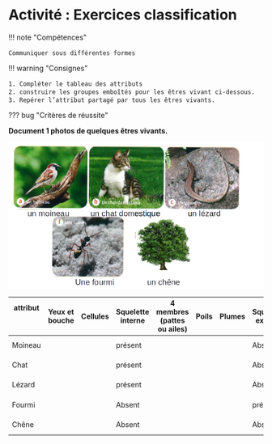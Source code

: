 # Activité : Exercices classification

!!! note "Compétences"

    Communiquer sous différentes formes  

!!! warning "Consignes"

    1. Compléter le tableau des attributs
    2. construire les groupes emboîtés pour les êtres vivant ci-dessous.
    3. Repérer l’attribut partagé par tous les êtres vivants.
    
??? bug "Critères de réussite"


**Document 1 photos de quelques êtres vivants.**

![](pictures/photoExoClassif.png)

<table>
<thead>
  <tr>
    <th> 			attribut<br> 			<br>&nbsp;&nbsp;			 		</th>
    <th > 			Yeux 			et bouche 		</th>
        <th > 			Cellules		</th>
    <th> 			Squelette 			interne 		</th>
    <th> 			4 			membres (pattes ou ailes) 		</th>
    <th> 			Poils 		</th>
    <th> 			Plumes 		</th>
    <th> 			Squelette 			externe 		</th>
    <th> 			Pigment 			vert (couleur verte) 		</th>
  </tr>
</thead>
<tbody>
  <tr>
    <td> 			Moineau 		</td>
    <td > 			<br>&nbsp;&nbsp;			 		</td>
       <td > 			<br>&nbsp;&nbsp;			 		</td>
    <td> 			présent 		</td>
    <td> 			<br>&nbsp;&nbsp;			 		</td>
    <td> 			<br>&nbsp;&nbsp;			 		</td>
    <td> 			<br>&nbsp;&nbsp;			 		</td>
    <td> 			Absent 		</td>
    <td> 			Absent 		</td>
  </tr>
  <tr>
    <td> 			Chat 		</td>
    <td> 			<br>&nbsp;&nbsp;			 		</td>
    <td> 			<br>&nbsp;&nbsp;			 		</td>
    <td> 			présent 		</td>
    <td> 			<br>&nbsp;&nbsp;			 		</td>
    <td> 			<br>&nbsp;&nbsp;			 		</td>
    <td> 			<br>&nbsp;&nbsp;			 		</td>
    <td> 			Absent 		</td>
    <td> 			Absent 		</td>
  </tr>
  <tr>
    <td> 			Lézard 		</td>
    <td> 			<br>&nbsp;&nbsp;			 		</td>
    <td> 			<br>&nbsp;&nbsp;			 		</td>
    <td> 			présent 		</td>
    <td> 			<br>&nbsp;&nbsp;			 		</td>
    <td> 			<br>&nbsp;&nbsp;			 		</td>
    <td> 			<br>&nbsp;&nbsp;			 		</td>
    <td> 			Absent 		</td>
    <td> 			Absent 		</td>
  </tr>
  <tr>
    <td> 			Fourmi 		</td>
    <td> 			<br>&nbsp;&nbsp;			 		</td>
    <td> 			<br>&nbsp;&nbsp;			 		</td>
    <td> 			Absent 		</td>
    <td> 			<br>&nbsp;&nbsp;			 		</td>
    <td> 			<br>&nbsp;&nbsp;			 		</td>
    <td> 			<br>&nbsp;&nbsp;			 		</td>
    <td> 			présent 		</td>
    <td> 			Absent 		</td>
  </tr>
  <tr>
    <td> 			Chêne 		</td>
    <td> 			<br>&nbsp;&nbsp;			 		</td>
    <td> 			<br>&nbsp;&nbsp;			 		</td>
    <td> 			Absent 		</td>
    <td> 			<br>&nbsp;&nbsp;			 		</td>
    <td> 			<br>&nbsp;&nbsp;			 		</td>
    <td> 			<br>&nbsp;&nbsp;			 		</td>
    <td> 			Absent 		</td>
    <td> 			Présent 		</td>
  </tr>
</tbody>
</table>


